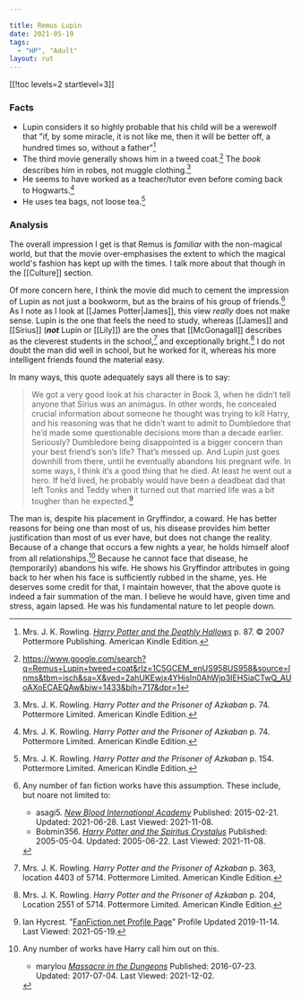 ```yaml
---

title: Remus Lupin
date: 2021-05-19
tags:
  - "HP", "Adult"
layout: rut
---
```


[[!toc levels=2 startlevel=3]]

### Facts

* Lupin considers it so highly probable that his child will be a werewolf that
  "if, by some miracle, it is not like me, then it will be better off, a hundred
  times so, without a father"[^211007-5]
* The third movie generally shows him in a tweed coat.[^211108-2]  The *book*
  describes him in robes, not muggle clothing.[^211108-3]
* He seems to have worked as a teacher/tutor even before coming back to
  Hogwarts.[^211108-4]
* He uses tea bags, not loose tea.[^211108-5]

[^211108-2]: <https://www.google.com/search?q=Remus+Lupin+tweed+coat&rlz=1C5GCEM_enUS958US958&source=lnms&tbm=isch&sa=X&ved=2ahUKEwjx4YHjsIn0AhWjp3IEHSiaCTwQ_AUoAXoECAEQAw&biw=1433&bih=717&dpr=1>

[^211108-5]: Mrs. J. K. Rowling.
    _Harry Potter and the Prisoner of Azkaban_
    p. 154. Pottermore Limited. American Kindle Edition. 

[^211108-4]: Mrs. J. K. Rowling. 
    _Harry Potter and the Prisoner of Azkaban_
    p. 74. Pottermore Limited. American Kindle Edition. 

[^211108-3]: Mrs. J. K. Rowling.
    _Harry Potter and the Prisoner of Azkaban_
    p. 74. Pottermore Limited. American Kindle Edition. 

[^211007-5]: Mrs. J. K. Rowling. 
    _[Harry Potter and the Deathly Hallows](https://www.goodreads.com/book/show/136251.Harry_Potter_and_the_Deathly_Hallows)_
    p. 87. © 2007 Pottermore Publishing. American Kindle Edition.

### Analysis 

The overall impression I get is that Remus is *familiar* with the non-magical
world, but that the movie over-emphasises the extent to which the magical
world's fashion has kept up with the times.  I talk more about that though in
the [[Culture]] section.  

Of more concern here, I think the movie did much to cement the impression of
Lupin as not just a bookworm, but as the brains of his group of
friends.[^211108-8] As I note as I look at [[James Potter|James]], this view
*really* does not make sense.  Lupin is the one that feels the need to study,
whereas [[James]] and [[Sirius]] (**_not_** Lupin or [[Lily]]) are the ones that
[[McGonagall]] describes as the cleverest students in the school,[^211108-6] and
exceptionally bright.[^211108-7]  I do not doubt the man did well in school, but
he worked for it, whereas his more intelligent friends found the material easy. 

In many ways, this quote adequately says all there is to say:

> We got a very good look at his character in Book 3, when he didn’t tell anyone
> that Sirius was an animagus. In other words, he concealed crucial information
> about someone he thought was trying to kill Harry, and his reasoning was that
> he didn’t want to admit to Dumbledore that he’d made some questionable
> decisions more than a decade earlier. Seriously? Dumbledore being disappointed
> is a bigger concern than your best friend’s son’s life? That’s messed up. And
> Lupin just goes downhill from there, until he eventually abandons his pregnant
> wife. In some ways, I think it’s a good thing that he died. At least he went
> out a hero. If he’d lived, he probably would have been a deadbeat dad that
> left Tonks and Teddy when it turned out that married life was a bit tougher
> than he expected.[^20210519-12]

The man is, despite his placement in Gryffindor, a coward.  He has better
reasons for being one than most of us, his disease provides him better
justification than most of us ever have, but does not change the reality.
Because of a change that occurs a few nights a year, he holds himself aloof from
all relationships.[^211202-3]  Because he cannot face that disease, he
(temporarily) abandons his wife.  He shows his Gryffindor attributes in going
back to her when his face is sufficiently rubbed in the shame, yes.  He deserves
some credit for that,  I maintain however, that the above quote is indeed a fair
summation of the man.  I believe he would have, given time and stress, again
lapsed. He was his fundamental nature to let people down.

[^211202-3]: Any number of works have Harry call him out on this. 
    * marylou _[Massacre in the Dungeons](https://www.fanfiction.net/s/12065437)_
    Published: 2016-07-23. Updated: 2017-07-04. Last Viewed: 2021-12-02.

[^20210519-12]: Ian Hycrest. "[FanFiction.net Profile Page](https://www.fanfiction.net/u/12433161/Ian-Hycrest)"
    Profile Updated 2019-11-14. Last Viewed: 2021-05-19. 

[^211108-6]: Mrs. J. K. Rowling.
    _Harry Potter and the Prisoner of Azkaban_
    p. 363, location 4403 of 5714. Pottermore Limited. American Kindle Edition.

[^211108-7]: Mrs. J. K. Rowling.
    _Harry Potter and the Prisoner of Azkaban_
    p. 204, Location 2551 of 5714. Pottermore Limited. American Kindle Edition.

[^211108-8]: Any number of fan fiction works have this assumption.  These
    include, but noare not limited to:
    * asagi5. _[New Blood International Academy](https://www.fanfiction.net/s/11064921)_
      Published: 2015-02-21. Updated: 2021-06-28. Last Viewed: 2021-11-08. 
    * Bobmin356. _[Harry Potter and the Spiritus
      Crystalus](https://www.fanfiction.net/s/2379367)_
      Published: 2005-05-04. Updated: 2005-06-22. Last Viewed: 2021-11-08. 

